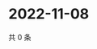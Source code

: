 # 2022-11-08

共 0 条

<!-- BEGIN WEIBO -->
<!-- 最后更新时间 Tue Nov 08 2022 03:13:47 GMT+0800 (China Standard Time) -->

<!-- END WEIBO -->
